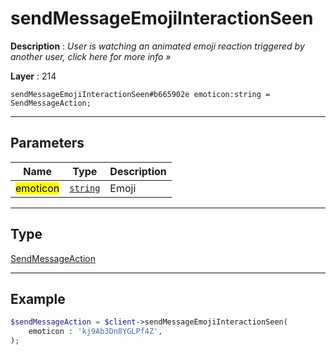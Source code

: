 # sendMessageEmojiInteractionSeen

**Description** : *User is watching an animated emoji reaction triggered by another user, click here for more info &raquo;*

**Layer** : 214

```tl
sendMessageEmojiInteractionSeen#b665902e emoticon:string = SendMessageAction;
```

---

## Parameters

| Name | Type | Description |
| :---: | :---: | :--- |
| <mark>emoticon</mark> | [`string`](type/string) | Emoji |

---

## Type

[SendMessageAction](type/SendMessageAction)

---

## Example

```php
$sendMessageAction = $client->sendMessageEmojiInteractionSeen(
	emoticon : 'kj9Ab3Dn8YGLPf4Z',
);
```
